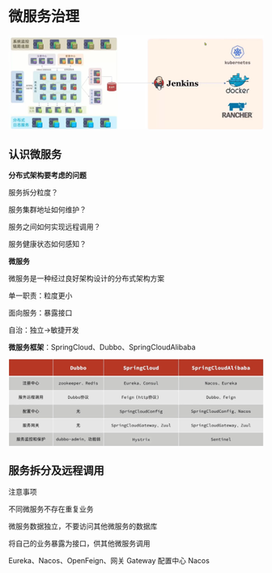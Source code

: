 # 微服务治理

![image-20220714222933229](https://github.com/Yanli0702/JavaMD/raw/master/微服务治理.assets/image-20220714222933229.png)

## 认识微服务

**分布式架构要考虑的问题**

服务拆分粒度？

服务集群地址如何维护？

服务之间如何实现远程调用？

服务健康状态如何感知？

**微服务**

微服务是一种经过良好架构设计的分布式架构方案

单一职责：粒度更小

面向服务：暴露接口

自治：独立->敏捷开发

**微服务框架**：SpringCloud、Dubbo、SpringCloudAlibaba

![image-20220714231249102](https://github.com/Yanli0702/JavaMD/raw/master/微服务治理.assets/image-20220714231249102.png)

## 服务拆分及远程调用

注意事项

不同微服务不存在重复业务

微服务数据独立，不要访问其他微服务的数据库

将自己的业务暴露为接口，供其他微服务调用





Eureka、Nacos、OpenFeign、网关 Gateway 配置中心 Nacos

